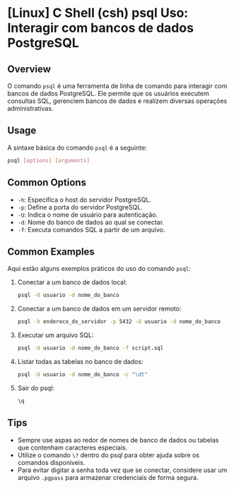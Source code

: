 # [Linux] C Shell (csh) psql Uso: Interagir com bancos de dados PostgreSQL

## Overview
O comando `psql` é uma ferramenta de linha de comando para interagir com bancos de dados PostgreSQL. Ele permite que os usuários executem consultas SQL, gerenciem bancos de dados e realizem diversas operações administrativas.

## Usage
A sintaxe básica do comando `psql` é a seguinte:

```bash
psql [options] [arguments]
```

## Common Options
- `-h`: Especifica o host do servidor PostgreSQL.
- `-p`: Define a porta do servidor PostgreSQL.
- `-U`: Indica o nome de usuário para autenticação.
- `-d`: Nome do banco de dados ao qual se conectar.
- `-f`: Executa comandos SQL a partir de um arquivo.

## Common Examples
Aqui estão alguns exemplos práticos do uso do comando `psql`:

1. Conectar a um banco de dados local:
   ```bash
   psql -U usuario -d nome_do_banco
   ```

2. Conectar a um banco de dados em um servidor remoto:
   ```bash
   psql -h endereco_do_servidor -p 5432 -U usuario -d nome_do_banco
   ```

3. Executar um arquivo SQL:
   ```bash
   psql -U usuario -d nome_do_banco -f script.sql
   ```

4. Listar todas as tabelas no banco de dados:
   ```bash
   psql -U usuario -d nome_do_banco -c "\dt"
   ```

5. Sair do psql:
   ```bash
   \q
   ```

## Tips
- Sempre use aspas ao redor de nomes de banco de dados ou tabelas que contenham caracteres especiais.
- Utilize o comando `\?` dentro do psql para obter ajuda sobre os comandos disponíveis.
- Para evitar digitar a senha toda vez que se conectar, considere usar um arquivo `.pgpass` para armazenar credenciais de forma segura.